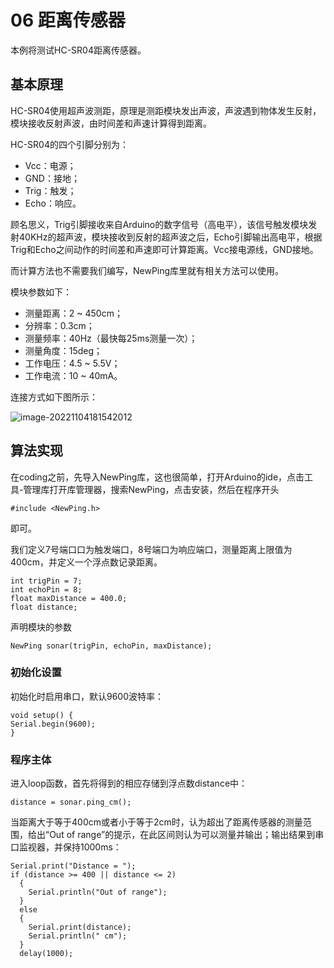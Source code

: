 # 06 距离传感器

本例将测试HC-SR04距离传感器。

## 基本原理

HC-SR04使用超声波测距，原理是测距模块发出声波，声波遇到物体发生反射，模块接收反射声波，由时间差和声速计算得到距离。

HC-SR04的四个引脚分别为：

- Vcc：电源；
- GND：接地；
- Trig：触发；
- Echo：响应。

顾名思义，Trig引脚接收来自Arduino的数字信号（高电平），该信号触发模块发射40KHz的超声波，模块接收到反射的超声波之后，Echo引脚输出高电平，根据Trig和Echo之间动作的时间差和声速即可计算距离。Vcc接电源线，GND接地。

而计算方法也不需要我们编写，NewPing库里就有相关方法可以使用。

模块参数如下：

- 测量距离：2 ~ 450cm；
- 分辨率：0.3cm；
- 测量频率：40Hz（最快每25ms测量一次）；
- 测量角度：15deg；
- 工作电压：4.5 ~ 5.5V；
- 工作电流：10 ~ 40mA。

连接方式如下图所示：

![image-20221104181542012](C:\Users\mqinr\AppData\Roaming\Typora\typora-user-images\image-20221104181542012.png)



## 算法实现

在coding之前，先导入NewPing库，这也很简单，打开Arduino的ide，点击工具-管理库打开库管理器，搜索NewPing，点击安装，然后在程序开头

```arduino
#include <NewPing.h>
```

即可。

我们定义7号端口口为触发端口，8号端口为响应端口，测量距离上限值为400cm，并定义一个浮点数记录距离。

```arduino
int trigPin = 7;
int echoPin = 8;
float maxDistance = 400.0;
float distance;
```

声明模块的参数

```arduino
NewPing sonar(trigPin, echoPin, maxDistance);
```

### 初始化设置

初始化时启用串口，默认9600波特率：

``` arduino
void setup() {
Serial.begin(9600);
}
```

### 程序主体

进入loop函数，首先将得到的相应存储到浮点数distance中：

```arduino
distance = sonar.ping_cm();
```

当距离大于等于400cm或者小于等于2cm时，认为超出了距离传感器的测量范围，给出“Out of range”的提示，在此区间则认为可以测量并输出；输出结果到串口监视器，并保持1000ms：

```arduino
Serial.print("Distance = ");
if (distance >= 400 || distance <= 2)
  {
    Serial.println("Out of range");
  }
  else
  {
    Serial.print(distance);
    Serial.println(" cm");
  }
  delay(1000);
```

